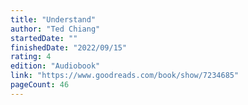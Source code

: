 ```yaml
---
title: "Understand"
author: "Ted Chiang"
startedDate: ""
finishedDate: "2022/09/15"
rating: 4
edition: "Audiobook"
link: "https://www.goodreads.com/book/show/7234685"
pageCount: 46
---
```




